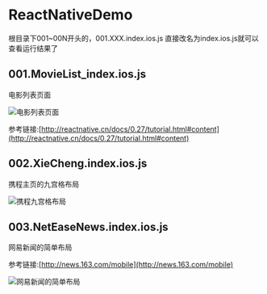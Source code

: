 # ReactNativeDemo
  根目录下001~00N开头的，001.XXX.index.ios.js 直接改名为index.ios.js就可以查看运行结果了
  
## 001.MovieList_index.ios.js

  电影列表页面
  
  ![电影列表页面](https://raw.githubusercontent.com/tengontheway/ReactDemo/master/screenshot/001_1.png)
  
  参考链接:[http://reactnative.cn/docs/0.27/tutorial.html#content](http://reactnative.cn/docs/0.27/tutorial.html#content)
  
## 002.XieCheng.index.ios.js
  
  携程主页的九宫格布局
  
![携程九宫格布局](https://raw.githubusercontent.com/tengontheway/ReactDemo/master/screenshot/002_1.png)

## 003.NetEaseNews.index.ios.js

  网易新闻的简单布局
  
  参考链接:[http://news.163.com/mobile](http://news.163.com/mobile)
  
![网易新闻的简单布局](https://raw.githubusercontent.com/tengontheway/ReactDemo/master/screenshot/003_1.png)

